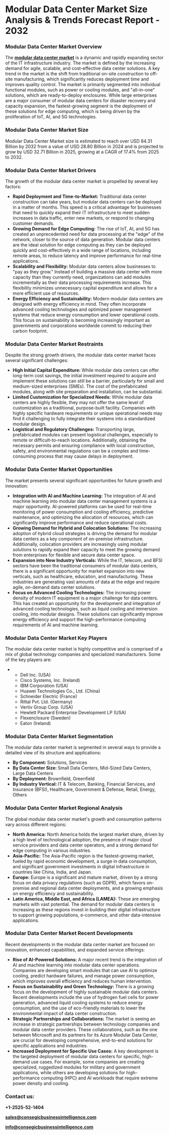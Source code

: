 # Modular Data Center Market Size Analysis & Trends Forecast Report - 2032
<h3>Modular Data Center Market Overview</h3>
The <a href="https://www.consegicbusinessintelligence.com/request-sample/1518"><strong>modular data center market</strong></a> is a dynamic and rapidly expanding sector of the IT infrastructure industry. The market is defined by the increasing demand for agile, scalable, and cost-effective data center solutions. A key trend in the market is the shift from traditional on-site construction to off-site manufacturing, which significantly reduces deployment time and improves quality control. The market is primarily segmented into individual functional modules, such as power or cooling modules, and "all-in-one" solutions, which are ready-to-deploy enclosures. While large enterprises are a major consumer of modular data centers for disaster recovery and capacity expansion, the fastest-growing segment is the deployment of these solutions for edge computing, which is being driven by the proliferation of IoT, AI, and 5G technologies.
<h3 id="summary" class="section-title">Modular Data Center Market Size</h3>
Modular Data Center Market size is estimated to reach over USD 84.31 Billion by 2032 from a value of USD 28.80 Billion in 2024 and is projected to grow by USD 32.71 Billion in 2025, growing at a CAGR of 17.4% from 2025 to 2032.
<h3>Modular Data Center Market Drivers</h3>
The growth of the modular data center market is propelled by several key factors:
<ul>
 	<li><b>Rapid Deployment and Time-to-Market:</b> Traditional data center construction can take years, but modular data centers can be deployed in a matter of months. This speed is a critical advantage for businesses that need to quickly expand their IT infrastructure to meet sudden increases in data traffic, enter new markets, or respond to changing customer demands.</li>
 	<li><b>Growing Demand for Edge Computing:</b> The rise of IoT, AI, and 5G has created an unprecedented need for data processing at the "edge" of the network, closer to the source of data generation. Modular data centers are the ideal solution for edge computing as they can be deployed quickly and cost-effectively in a wide range of locations, including remote areas, to reduce latency and improve performance for real-time applications.</li>
 	<li><b>Scalability and Flexibility:</b> Modular data centers allow businesses to "pay as they grow." Instead of building a massive data center with more capacity than they currently need, organizations can add modules incrementally as their data processing requirements increase. This flexibility minimizes unnecessary capital expenditure and allows for a more efficient use of resources.</li>
 	<li><b>Energy Efficiency and Sustainability:</b> Modern modular data centers are designed with energy efficiency in mind. They often incorporate advanced cooling technologies and optimized power management systems that reduce energy consumption and lower operational costs. This focus on sustainability is becoming increasingly important as governments and corporations worldwide commit to reducing their carbon footprint.</li>
</ul>
<h3>Modular Data Center Market Restraints</h3>
Despite the strong growth drivers, the modular data center market faces several significant challenges:
<ul>
 	<li><b>High Initial Capital Expenditure:</b> While modular data centers can offer long-term cost savings, the initial investment required to acquire and implement these solutions can still be a barrier, particularly for small and medium-sized enterprises (SMEs). The cost of the prefabricated modules, along with site preparation and installation, can be substantial.</li>
 	<li><b>Limited Customization for Specialized Needs:</b> While modular data centers are highly flexible, they may not offer the same level of customization as a traditional, purpose-built facility. Companies with highly specific hardware requirements or unique operational needs may find it challenging to fully integrate their systems into a standardized modular design.</li>
 	<li><b>Logistical and Regulatory Challenges:</b> Transporting large, prefabricated modules can present logistical challenges, especially to remote or difficult-to-reach locations. Additionally, obtaining the necessary permits and ensuring compliance with local construction, safety, and environmental regulations can be a complex and time-consuming process that may cause delays in deployment.</li>
</ul>
<h3>Modular Data Center Market Opportunities</h3>
The market presents several significant opportunities for future growth and innovation:
<ul>
 	<li><b>Integration with AI and Machine Learning:</b> The integration of AI and machine learning into modular data center management systems is a major opportunity. AI-powered platforms can be used for real-time monitoring of power consumption and cooling efficiency, predictive maintenance, and optimizing the allocation of resources, which can significantly improve performance and reduce operational costs.</li>
 	<li><b>Growing Demand for Hybrid and Colocation Solutions:</b> The increasing adoption of hybrid cloud strategies is driving the demand for modular data centers as a key component of on-premise infrastructure. Additionally, colocation providers are increasingly using modular solutions to rapidly expand their capacity to meet the growing demand from enterprises for flexible and secure data center space.</li>
 	<li><b>Expansion into New Industry Verticals:</b> While the IT, telecom, and BFSI sectors have been the traditional consumers of modular data centers, there is a significant opportunity for market expansion into new verticals, such as healthcare, education, and manufacturing. These industries are generating vast amounts of data at the edge and require agile, on-demand data center solutions.</li>
 	<li><b>Focus on Advanced Cooling Technologies:</b> The increasing power density of modern IT equipment is a major challenge for data centers. This has created an opportunity for the development and integration of advanced cooling technologies, such as liquid cooling and immersion cooling, into modular designs. These solutions can significantly improve energy efficiency and support the high-performance computing requirements of AI and machine learning.</li>
</ul>
<h3>Modular Data Center Market Key Players</h3>
The modular data center market is highly competitive and is comprised of a mix of global technology companies and specialized manufacturers. Some of the key players are:
<ul>
 	<li>
<ul>
 	<li>Dell Inc. (USA)</li>
 	<li>Cisco Systems, Inc. (Ireland)</li>
 	<li>IBM Corporation (USA)</li>
 	<li>Huawei Technologies Co., Ltd. (China)</li>
 	<li>Schneider Electric (France)</li>
 	<li>Rittal Pvt. Ltd. (Germany)</li>
 	<li>Vertiv Group Corp. (USA)</li>
 	<li>Hewlett Packard Enterprise Development LP (USA)</li>
 	<li>Flexenclosure (Sweden)</li>
 	<li>Eaton (Ireland)</li>
</ul>
</li>
</ul>
<h3>Modular Data Center Market Segmentation</h3>
The modular data center market is segmented in several ways to provide a detailed view of its structure and applications:
<ul>
 	<li><strong><b>By Component</b></strong><strong><b>: </b></strong>Solutions, Services</li>
 	<li><strong><b>By Data Center Size</b></strong><strong><b>: </b></strong>Small Data Centers, Mid-Sized Data Centers, Large Data Centers</li>
 	<li><strong><b>By Deployment</b></strong><strong><b>: </b></strong>Brownfield, Greenfield</li>
 	<li><strong><b>By Industry Vertical</b></strong><strong><b>: </b></strong>IT &amp; Telecom, Banking, Financial Services, and Insurance (BFSI), Healthcare, Government &amp; Defense, Retail, Energy, Others</li>
</ul>
<h3>Modular Data Center Market Regional Analysis</h3>
The global modular data center market's growth and consumption patterns vary across different regions:
<ul>
 	<li><b>North America:</b> North America holds the largest market share, driven by a high level of technological adoption, the presence of major cloud service providers and data center operators, and a strong demand for edge computing in various industries.</li>
 	<li><b>Asia-Pacific:</b> The Asia-Pacific region is the fastest-growing market, fueled by rapid economic development, a surge in data consumption, and significant government investments in digital infrastructure in countries like China, India, and Japan.</li>
 	<li><b>Europe:</b> Europe is a significant and mature market, driven by a strong focus on data privacy regulations (such as GDPR), which favors on-premise and regional data center deployments, and a growing emphasis on energy efficiency and sustainability.</li>
 	<li><b>Latin America, Middle East, and Africa (LAMEA):</b> These are emerging markets with vast potential. The demand for modular data centers is increasing as these regions invest in building their digital infrastructure to support growing populations, e-commerce, and other data-intensive applications.</li>
</ul>
<h3>Modular Data Center Market Recent Developments</h3>
Recent developments in the modular data center market are focused on innovation, enhanced capabilities, and expanded service offerings:
<ul>
 	<li><b>Rise of AI-Powered Solutions:</b> A major recent trend is the integration of AI and machine learning into modular data center operations. Companies are developing smart modules that can use AI to optimize cooling, predict hardware failures, and manage power consumption, which improves overall efficiency and reduces human intervention.</li>
 	<li><b>Focus on Sustainability and Green Technology:</b> There is a growing focus on the development of highly sustainable modular data centers. Recent developments include the use of hydrogen fuel cells for power generation, advanced liquid cooling systems to reduce energy consumption, and the use of eco-friendly materials to lower the environmental impact of data center construction.</li>
 	<li><b>Strategic Partnerships and Collaborations:</b> The market is seeing an increase in strategic partnerships between technology companies and modular data center providers. These collaborations, such as the one between Microsoft and its partners for its Azure Modular Data Center, are crucial for developing comprehensive, end-to-end solutions for specific applications and industries.</li>
 	<li><b>Increased Deployment for Specific Use Cases:</b> A key development is the targeted deployment of modular data centers for specific, high-demand use cases. For example, some companies are creating specialized, ruggedized modules for military and government applications, while others are developing solutions for high-performance computing (HPC) and AI workloads that require extreme power density and cooling.</li>
</ul>
<div class="input-area-container ng-tns-c3928502256-2 ng-trigger ng-trigger-inputAreaAnimation ng-star-inserted">
<div class="input-area ng-tns-c3450278202-6 with-toolbox-drawer" data-node-type="input-area"></div>
</div>
<h3><b>Contact us:</b></h3>
<strong>+1-2525-52-1404</strong>

<strong>sales@consegicbusinessintelligence.com</strong>

<strong>info@consegicbusinessintelligence.com</strong>
